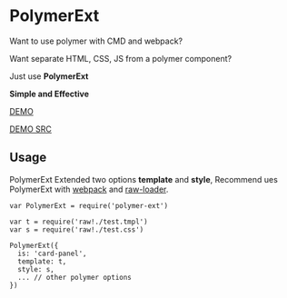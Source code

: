 PolymerExt
===

Want to use polymer with CMD and webpack?

Want separate HTML, CSS, JS from a polymer component?

Just use **PolymerExt**

**Simple and Effective**

[DEMO](http://yutingzhao.com/polymer-ext/test/test.html)

[DEMO SRC](https://github.com/yutingzhao1991/polymer-ext/blob/master/test/test.js)

Usage
---

PolymerExt Extended two options **template** and **style**, Recommend ues PolymerExt with [webpack](http://webpack.github.io/docs/) and [raw-loader](https://github.com/webpack/raw-loader).


```
var PolymerExt = require('polymer-ext')

var t = require('raw!./test.tmpl')
var s = require('raw!./test.css')

PolymerExt({
  is: 'card-panel',
  template: t,
  style: s,
  ... // other polymer options
})
```

